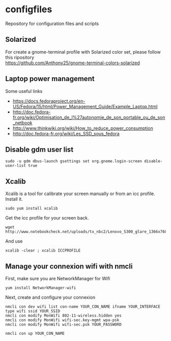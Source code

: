 configfiles
===========

Repository for configuration files and scripts

Solarized
---------

For create a gnome-terminal profile with Solarized color set, please follow this ripository  
https://github.com/Anthony25/gnome-terminal-colors-solarized

Laptop power management
-----------------------

Some useful links
* https://docs.fedoraproject.org/en-US/Fedora/15/html/Power_Management_Guide/Example_Laptop.html
* http://doc.fedora-fr.org/wiki/Optimisation_de_l%27autonomie_de_son_portable_ou_de_son_netbook
* http://www.thinkwiki.org/wiki/How_to_reduce_power_consumption
* http://doc.fedora-fr.org/wiki/Les_SSD_sous_fedora

Disable gdm user list
---------------------

    sudo -u gdm dbus-launch gsettings set org.gnome.login-screen disable-user-list true


Xcalib
------

Xcalib is a tool for calibrate your screen manually or from an icc profile. Install it.

    sudo yum install xcalib

Get the icc profile for your screen back.

    wget http://www.notebookcheck.net/uploads/tx_nbc2/Lenovo_S300_glare_1366x768__LG_Display_LP133WH2_TLE1_.icc

And use

    xcalib -clear ; xcalib ICCPROFILE

Manage your connexion wifi with nmcli
-------------------------------------
First, make sure you are NetworkManager for Wifi

    yum install NetworkManager-wifi

Next, create and configure your connexion

    nmcli con dev wifi list con-name YOUR_CON_NAME ifname YOUR_INTERFACE type wifi ssid YOUR_SSID
    nmcli con modify MonWifi 802-11-wireless.hidden yes
    nmcli con modify MonWifi wifi-sec.key-mgmt wpa-psk
    nmcli con modify MonWifi wifi-sec.psk YOUR_PASSWORD
    
    nmcli con up YOUR_CON_NAME
